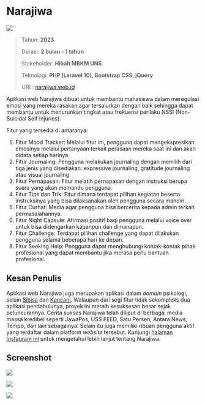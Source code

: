 # Narajiwa

![](/assets/proyek/2023-narajiwa/index.png)

> Tahun: **2023**
>
> Durasi: **2 bulan - 1 tahun**
>
> Stakeholder: **Hibah MBKM UNS**
>
> Teknologi: **PHP (Laravel 10), Bootstrap CSS, jQuery**
>
> URL: [narajiwa.web.id](https://narajiwa.web.id/)

Aplikasi web Narajiwa dibuat untuk membantu mahasiswa dalam meregulasi emosi yang mereka rasakan agar tersalurkan dengan baik sehingga dapat membantu untuk menurunkan tingkat atau frekuensi perilaku NSSI (Non-Suicidal Self Injuries).

Fitur yang tersedia di antaranya:

1. Fitur Mood Tracker: Melalui fitur ini, pengguna dapat mengekspresikan emosinya melalui pertanyaan terkait perasaan mereka saat ini dan akan didata setiap harinya.
2. Fitur Journaling: Pengguna melakukan journaling dengan memilih dari tiga jenis yang disediakan: expressive journaling, gratitude journaling atau visual journaling
3. Fitur Pernapasan: Fitur melatih pernapasan dengan instruksi berupa suara yang akan memandu pengguna.
4. Fitur Tips dan Trik: Fitur dimana terdapat pilihan kegiatan beserta instruksinya yang bisa dilaksanakan oleh pengguna secara mandiri.
5. Fitur Curhat: Media agar pengguna bisa bercerita kepada admin terkait permasalahannya. 
6. Fitur Night Capsule: Afirmasi positif bagi pengguna melalui voice over untuk bisa didengarkan kapanpun dan dimanapun.
7. Fitur Challenge: Terdapat pilihan challenge yang dapat dilakukan pengguna selama beberapa hari ke depan. 
8. Fitur Seeking Help: Pengguna dapat menghubungi kontak-kontak pihak profesional yang dapat membantu jika merasa perlu bantuan profesional.

## Kesan Penulis

Aplikasi web Narajiwa juga merupakan aplikasi dalam _domain_ psikologi, selain [Sibisa](2022-sibisa.md) dan [Kancani](2022-kancani.md). Walaupun dari segi fitur tidak sekompleks dua aplikasi pendahulunya, proyek ini meraih kesuksesan besar sejak peluncurannya. Cerita sukses Narajiwa telah diliput di berbagai media massa kredibel seperti JawaPos, USS FEED, Satu Persen, Antara News, Tempo, dan lain sebagainya. Selain itu juga memiliki ribuan pengguna aktif yang terdaftar dalam platform _website_ tersebut. Kunjungi [halaman Instagram ini](https://instagram.com/narajiwa_) untuk mengetahui lebih lanjut tentang Narajiwa.

## Screenshot

![](/assets/proyek/2023-narajiwa/checkin.png)

![](/assets/proyek/2023-narajiwa/pixels.png)

![](/assets/proyek/2023-narajiwa/journal.png)

